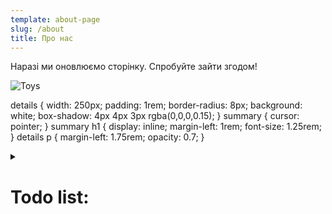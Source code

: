 ```yaml
---
template: about-page
slug: /about
title: Про нас
---
```

Наразі ми оновлюємо сторінку. Спробуйте зайти згодом!

![Toys](/assets/vanessa-bucceri-gdirwiyama8-unsplash.jpg "Toys")


details {
    width: 250px;
    padding: 1rem;
    border-radius: 8px;
    background: white;
    box-shadow: 4px 4px 3px rgba(0,0,0,0.15);
}
summary {
    cursor: pointer;
}
summary h1 {
    display: inline;
    margin-left: 1rem;
    font-size: 1.25rem;
}
details p {
    margin-left: 1.75rem;
    opacity: 0.7;
}


<details>
   <summary>
      <h1>Todo list:</h1>
   </summary>
   <p>Study</p>
   <p>Grocery Shop</p>
   <p>Clean The House</p>
</details>
